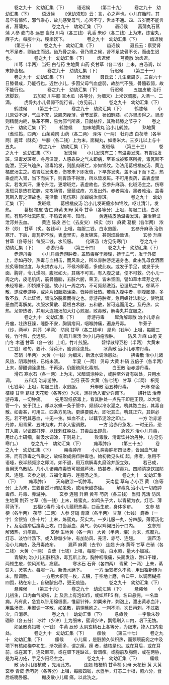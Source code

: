 <!-- { "loadSidebar": true } -->
　　卷之九十　幼幼汇集（下）
　　语迟候
　　（第二十九）
　　卷之九十　幼幼汇集（下）
　　语迟候
　　《保幼须知》云：言，心之声也。小儿在胎时，其母卒有惊怖，邪气乘心，故儿感受母气，心宫不守，舌本不通。四、五岁而不能言者，菖蒲丸。
　　
　　卷之九十　幼幼汇集（下）
　　语迟候
　　菖蒲丸石菖蒲 人参 麦门冬 远志 当归 川芎（各三钱） 乳香 朱砂（各二钱）上为末，炼蜜丸，麻子大。每服十丸，粳米饮下。
　　
　　卷之九十　幼幼汇集（下）
　　齿迟候
　　（第三十）
　　卷之九十　幼幼汇集（下）
　　齿迟候
　　聂氏云：禀受肾气不足者，则齿生而迟。齿乃骨之余，骨乃肾之候，肾不足故骨不长，而齿生迟也。
　　
　　卷之九十　幼幼汇集（下）
　　齿迟候
　　芎黄散 治齿迟。
　　川芎（半两） 当归 白芍药 生地黄 山药 炙甘草（各二钱）上未，白汤调，以末掺齿根。
　　
　　卷之九十　幼幼汇集（下）
　　行迟候
　　（第三十一）
　　卷之九十　幼幼汇集（下）
　　行迟候
　　聂氏云：儿生至周岁，三百六十日膝骨成，乃能行也。近世小儿，多因父母气血虚弱，故胎气不强，骨髓软弱，故不能行也。
　　
　　卷之九十　幼幼汇集（下）
　　行迟候
　　五加皮散 治行迟脚软。
　　五加皮 川牛膝 宣木瓜（各等分，为细末）上米饮调服，入酒一、二滴。
　　虎骨丸小儿骨弱不能行者。（方见前。）
　　卷之九十　幼幼汇集（下）
　　鹤膝候
　　（第三十二）
　　卷之九十　幼幼汇集（下）
　　鹤膝候
　　小儿禀受不足，气血不充，故肌肉瘦薄，骨节呈露，状如鹤膝，抑亦肾虚得之。肾虚则精髓内耗，肤革不荣，易为邪气所袭，日就枯悴，其殆鹤膝之节乎？
　　卷之九十　幼幼汇集（下）
　　鹤膝候
　　加味地黄丸 治小儿鹤膝。
　　熟地黄（煮烂捣，四两） 山茱萸肉 山药（各二两） 泽泻（一两） 牡丹皮 白茯苓（各半两）鹿茸（酥炙） 牛膝（各二钱）上为末，面糊丸，如黍米大。三岁儿以上与十五丸。
　　
　　卷之九十　幼幼汇集（下）
　　发斑候
　　（第三十三）
　　卷之九十　幼幼汇集（下）
　　发斑候
　　小儿发斑有二：有温毒发斑，有胃烂发斑。温毒发斑者，冬月温暖，人感乖戾之气未即病，至春或被积寒所折，毒瓦斯不能泄，至天气暄热，温毒始发，则肌肉斑烂，疹如锦纹。治法用葛根橘皮汤、黄连橘皮汤主之。若胃烂发斑者，伤寒未下即发斑，下早亦发斑，盖不当下而下之，热乘虚而入胃，当下而失下，则胃热不得泄，所以皆发斑。不可用表药，盖表虚里实，若发其汗，重令升泄，更增斑烂，表虚故也，玄参升麻汤、化斑汤主之。伤寒发斑只是热在脏腑，先攻肠胃，里蕴成疮，方发出外。赤者易冶，黑者难治。盖毒瓦斯入胃之深故也。羌活散（见伤寒）加蝉蜕治赤斑。
　　
　　卷之九十　幼幼汇集（下）
　　发斑候
　　葛根橘皮汤 治小儿发斑瘾疹如锦纹，呕吐清汁，发热。
　　葛根 橘皮 杏仁 麻黄 知母 黄芩 甘草（各等分）上咀，每服二钱，白水煎。有热不吐去陈皮，不热去黄芩、知母。
　　黄连橘皮汤温毒发斑，兼治麻证泄泻并去血。
　　黄连 陈皮 杏仁（去皮尖） 枳实（炒） 麻黄 葛根（各半两） 浓朴（炒） 甘草（炙。各钱半）上咀，每服二钱，白水煎服。
　　玄参升麻汤 治伤寒汗、下后，毒瓦斯不散，表虚里实，身发锦斑，甚则烦躁谵语。
　　玄参 升麻 甘草（各等分）每服二钱，水煎服。
　　化斑汤（方见伤寒门）
　　卷之九十　幼幼汇集（下）
　　赤游丹毒
　　（第三十四）
　　卷之九十　幼幼汇集（下）
　　赤游丹毒
　　小儿丹毒赤游肿者，盖热毒客于腠理，搏于血气，发于外皮上，赤如丹砂，热毒与血相击，而风乘之，所以赤肿游走遍身也。此由乳母食酒面煎炙等物过度，与夫烘衣与儿，不候冷即着，多成此疾。或发于手足，或发于头面、胸背，令儿燥闷，腹胀如火，其痛不可言。有入腹之证，便不可救。仍小儿一周之内，皮毛肌肉，筋骨髓脑，五脏六腑，荣卫，皆未坚固，譬如草木茸芽之状，未经寒暑，即娇嫩不坚。故小儿一周之内，不可频频洗浴。恐湿热之气，郁蒸不散，遂成赤游肿，或片片如胭脂涂染，皆肿而壮热。若毒入腹中者，则腹胀硬，多致不救。凡此证候，皆洗浴脱着而得之也。赤游丹肿者，急用蜞针法刺之，使吮其恶血而毒解矣。次服水黄散、葛根白术散、五和散，皆可选而用之。及丹热、实热、龙带热者，并用大连翘汤加大灯心煎服，败毒散，解毒丸并宜服之。
　　
　　卷之九十　幼幼汇集（下）
　　赤游丹毒
　　犀角解毒散 治小儿赤白丹瘤，壮热狂躁，睡卧不安，胸膈痞闷，咽喉肿痛，遍身丹毒。
　　牛蒡子（炒，两半） 荆芥（半两） 防风 甘草（各二钱半） 犀角（钱半）上咀，每服三钱，竹叶煎，食远服。
　　防风升麻汤 治小儿丹瘤赤肿。
　　防风 升麻 山栀 麦门冬 木通 甘草（各一钱）上咀，竹叶煎服。
　　碧绿散绿豆粉（半两） 大黄末（二钱）和匀，姜汁、薄荷汁，蜜调涂患处。
　　冰黄散 治小儿赤瘤丹毒。
　　芒硝（半两） 大黄（一钱）为细末，新汲水调涂患处。
　　拂毒散 治小儿诸风热，阴毒肿核，已结未溃。
　　半夏（一两） 贝母 大黄 朴硝 五倍子（各半两）上末，醇醋调涂患处，干再涂，仍服疏风化毒剂。
　　白玉散 治赤游丹毒。
　　滑石 寒水石（各一两）上为末，米醋调涂肿处，或肿至外肾有破处，只用水调。
　　五和汤 治赤游肿。
　　当归 茯苓 大黄（各七钱） 甘草（半两） 枳壳（七钱半）上咀，每服三钱，水煎服。
　　升麻散 治五种丹毒。
　　升麻 郁金 桔梗 甘草 葛根 天花粉（各等分）为末，薄荷汤入蜜少许调下。
　　蜞针法 治赤游丹毒，一切肿痛。
　　先用湿纸搭毒上，看其肿处一点先干即是正顶。以大笔管一个，安于顶上，却以水蜞一条于管中，频频以冷水灌之，吮其脓血出，其毒自散。如毒甚，可用三、四条方见功。更蜞要脱大，即吮其血，吮其正穴，其蜞必死。若不吮其恶血，十无一生。如血不止，以藕节泥涂之即止。
　　一方 治赤游丹肿，用青黛、五味为末，井水入蜜调敷。
　　一方 治赤丹急发，一时无药，恐其入腹，以瓷器打碎，以锋刺红肿处，其毒血出即愈。
　　急救方 治小儿丹毒，用灶心土研细，新汲水调涂，干则易上。
　　败毒散、清毒饮并治丹肿。（方见伤寒门。）
　　卷之九十　幼幼汇集（下）
　　痈毒肿疖
　　（第三十五）
　　卷之九十　幼幼汇集（下）
　　痈毒肿疖
　　小儿痈毒肿疖四证者，皆因血气凝滞，而有热毒之气乘之，故结聚成痈疖肿毒也。始初微见头红 起，疼者，急用不语唾，夜半频频涂之即消。如不退，用万病解毒丸磨涂并服立效。
　　若已成，当用天乌散贴。凡小儿诸痈疮毒皆可服漏芦汤。热甚者，解毒丸、四顺清凉饮加防风、连翘、玄参之剂，五福化毒丹、连翘汤之类。
　　
　　卷之九十　幼幼汇集（下）
　　痈毒肿疖
　　天乌散涂一切肿毒。
　　天南星 草乌 赤小豆 黄 （各等分）上为末，生姜自然汁调贴患处，或用米醋亦佳。
　　解毒丸 治小儿一切疮肿毒疖、丹毒、赤游肿。
　　玄参 连翘 升麻 黄芩 芍药（各三钱） 当归 羌活 防风 生地黄 荆芥 甘草（各一钱）上末，炼蜜丸，如鸡头子大，以青黛为衣，灯芯、薄荷汤下。
　　五福化毒丹 治小儿蕴积热毒，口舌生疮，身体多疥。
　　玄参 桔梗（各半两） 茯苓（二两） 人参 牙硝 青黛（各半两） 甘草（七钱） 麝香（一字）金银箔（各十片）上末，炼蜜丸，芡实大。一岁儿服一丸，分四服，薄荷汤化下。及治痘疹后痘毒上攻，口齿涎血、臭气，仍以鸡翎扫药于口内。
　　玄参剂解诸热，消疮毒。
　　玄参 生地黄（各一两） 大黄（半两，煨）为末，炼蜜丸，灯芯、淡竹叶汤下。或入砂糖少许，有加防风、羌活、赤芍、连翘。
　　漏芦汤 治小儿痈疮，及丹毒疮疖。
　　漏芦 麻黄（去节） 连翘 升麻 黄芩 甘草 芒硝（各二钱） 大黄（一两） 白蔹（七钱）上咀，每服一钱，白水煎，量大小加减。
　　青解丸 治小儿五脏积热，毒瓦斯上攻，胸肿咽喉痛，头面发热，唇口干燥，两颊生疮，惊风潮热，痰壅。
　　寒水石 石膏（各四两） 青黛（一两）上未，蒸饼丸，芡实大。每服一丸，新汲水磨下。
　　一方 治软疖久不愈，用出窑新砖为末，醋调敷。
　　一方用大枳壳一枚，去穣，于空地上磨，令口平，以调面糊搭四围，粘在疖上，自破脓出尽，更无痕迹。
　　
　　卷之九十　幼幼汇集（下）
　　悬瘫候
　　（第三十六）
　　卷之九十　幼幼汇集（下）
　　悬瘫候
　　小儿初生，口内血气凝结，上 及舌上有泡如疖，或如芦FS 样，名曰悬痈，一名垂痈。凡有此，急宜以针用绵缠裹，惟留针锋，如粟米许，刺泡上，泄出黄赤血汁，用盐汤洗，用蜜调一字散、如圣散，鹅翎蘸刷之。一刺不消，次日再刺，不过数次，自消尽。
　　
　　卷之九十　幼幼汇集（下）
　　悬瘫候
　　一字散朱砂 硼砂（各五分） 冰片（少许）上为细末，蜜调少许，鹅翎刷入口内，咽下无妨。
　　如圣散真铅粉（一钱） 牛黄 辰砂 太阴玄精石上各等分，为细末，掺入口内患处。
　　
　　卷之九十　幼幼汇集（下）
　　瘰候
　　（第三十七）
　　卷之九十　幼幼汇集（下）
　　瘰候
　　小儿瘰 ，是脏腑久伏积热，而颈项筋宛之中及项下有核如梅李初生，渐次而多，谓之瘰。瘰 者，结核是也。或在耳后，或在耳前，或在耳下，连及颐项，或在颈下连缺盆，皆谓瘰。或胸前及胸侧，或在两胁，是为马刀疮，手足少阳经主之。
　　
　　卷之九十　幼幼汇集（下）
　　瘰候
　　散 汤小儿结核成 ，先用此方。
　　连翘 桔梗梢 甘草梢 贝母 天花粉 黄 大黄 玄参 青皮 赤芍药（各等分）上咀，每服四钱，水盏半，灯芯二十根，煎六分，食后临晚卧服。
　　槲皮散小儿瘰 痛，以此洗之。
